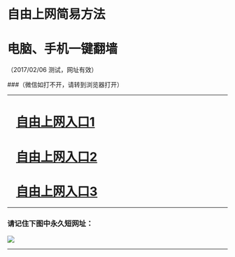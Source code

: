 # 自由上网简易方法

# 电脑、手机一键翻墙

（2017/02/06 测试，网址有效）

###（微信如打不开，请转到浏览器打开）

***


# &nbsp;&nbsp; <a href="http://fqtz-3623.fqtz99.info/?t=13092&?uid=1 " target="_blank">自由上网入口1</a>
# &nbsp;&nbsp; <a href="http://fqtz-3624.fqtz99.info/?t=3135&?uid=2 " target="_blank">自由上网入口2</a>
# &nbsp;&nbsp; <a href="https://github.com/ogate/ogate/blob/master/README.md?0125" target="_blank">自由上网入口3</a>
***

### 请记住下图中永久短网址：

<img src="https://fqtz-9999.fqtz99.info/pic/yjfq-20170119ok.png" /> 


***

